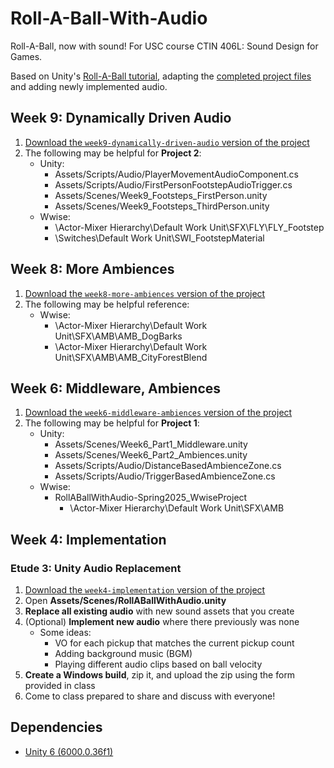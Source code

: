 # Roll-A-Ball-With-Audio

Roll-A-Ball, now with sound! For USC course CTIN 406L: Sound Design for Games.

Based on Unity's [Roll-A-Ball tutorial](https://learn.unity.com/project/roll-a-ball), adapting the [completed project files](https://assetstore.unity.com/packages/essentials/tutorial-projects/unity-learn-roll-a-ball-completed-project-files-urp-77198) and adding newly implemented audio.

## Week 9: Dynamically Driven Audio
1. [Download the `week9-dynamically-driven-audio` version of the project](https://CTIN-406L-Sound-Design-for-Games/RollABallWithAudio-Spring2025/archive/refs/heads/week9-dynamically-driven-audio.zip)
2. The following may be helpful for **Project 2**:
	- Unity:
	    - Assets/Scripts/Audio/PlayerMovementAudioComponent.cs
	    - Assets/Scripts/Audio/FirstPersonFootstepAudioTrigger.cs
	    - Assets/Scenes/Week9_Footsteps_FirstPerson.unity
	    - Assets/Scenes/Week9_Footsteps_ThirdPerson.unity
	- Wwise:
		- \Actor-Mixer Hierarchy\Default Work Unit\SFX\FLY\FLY_Footstep
		- \Switches\Default Work Unit\SWI_FootstepMaterial

## Week 8: More Ambiences
1. [Download the `week8-more-ambiences` version of the project](https://github.com/CTIN-406L-Sound-Design-for-Games/RollABallWithAudio-Spring2025/archive/refs/heads/week8-more-ambiences.zip)
2. The following may be helpful reference:
	- Wwise:
		- \Actor-Mixer Hierarchy\Default Work Unit\SFX\AMB\AMB_DogBarks
		- \Actor-Mixer Hierarchy\Default Work Unit\SFX\AMB\AMB_CityForestBlend

## Week 6: Middleware, Ambiences
1. [Download the `week6-middleware-ambiences` version of the project](https://github.com/CTIN-406L-Sound-Design-for-Games/RollABallWithAudio-Spring2025/archive/refs/heads/week6-middleware-ambiences.zip)
2. The following may be helpful for **Project 1**:
	- Unity:
		- Assets/Scenes/Week6_Part1_Middleware.unity
		- Assets/Scenes/Week6_Part2_Ambiences.unity
		- Assets/Scripts/Audio/DistanceBasedAmbienceZone.cs
		- Assets/Scripts/Audio/TriggerBasedAmbienceZone.cs
	- Wwise:
		- RollABallWithAudio-Spring2025_WwiseProject
			- \Actor-Mixer Hierarchy\Default Work Unit\SFX\AMB

## Week 4: Implementation

### Etude 3: Unity Audio Replacement
1. [Download the `week4-implementation` version of the project](https://github.com/CTIN-406L-Sound-Design-for-Games/RollABallWithAudio-Spring2025/archive/refs/heads/week4-implementation.zip)
2. Open **Assets/Scenes/RollABallWithAudio.unity**
3. **Replace all existing audio** with new sound assets that you create
4. (Optional) **Implement new audio** where there previously was none
	- Some ideas:
		- VO for each pickup that matches the current pickup count
		- Adding background music (BGM)
		- Playing different audio clips based on ball velocity
5. **Create a Windows build**, zip it, and upload the zip using the form provided in class
6. Come to class prepared to share and discuss with everyone!

## Dependencies
- [Unity 6 (6000.0.36f1)](https://unity.com/download)
